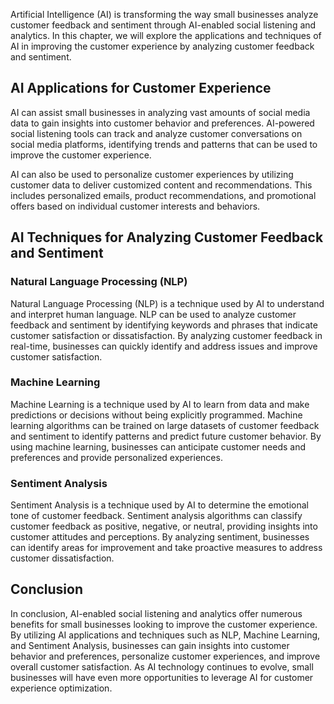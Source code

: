 
Artificial Intelligence (AI) is transforming the way small businesses analyze customer feedback and sentiment through AI-enabled social listening and analytics. In this chapter, we will explore the applications and techniques of AI in improving the customer experience by analyzing customer feedback and sentiment.

AI Applications for Customer Experience
---------------------------------------

AI can assist small businesses in analyzing vast amounts of social media data to gain insights into customer behavior and preferences. AI-powered social listening tools can track and analyze customer conversations on social media platforms, identifying trends and patterns that can be used to improve the customer experience.

AI can also be used to personalize customer experiences by utilizing customer data to deliver customized content and recommendations. This includes personalized emails, product recommendations, and promotional offers based on individual customer interests and behaviors.

AI Techniques for Analyzing Customer Feedback and Sentiment
-----------------------------------------------------------

### Natural Language Processing (NLP)

Natural Language Processing (NLP) is a technique used by AI to understand and interpret human language. NLP can be used to analyze customer feedback and sentiment by identifying keywords and phrases that indicate customer satisfaction or dissatisfaction. By analyzing customer feedback in real-time, businesses can quickly identify and address issues and improve customer satisfaction.

### Machine Learning

Machine Learning is a technique used by AI to learn from data and make predictions or decisions without being explicitly programmed. Machine learning algorithms can be trained on large datasets of customer feedback and sentiment to identify patterns and predict future customer behavior. By using machine learning, businesses can anticipate customer needs and preferences and provide personalized experiences.

### Sentiment Analysis

Sentiment Analysis is a technique used by AI to determine the emotional tone of customer feedback. Sentiment analysis algorithms can classify customer feedback as positive, negative, or neutral, providing insights into customer attitudes and perceptions. By analyzing sentiment, businesses can identify areas for improvement and take proactive measures to address customer dissatisfaction.

Conclusion
----------

In conclusion, AI-enabled social listening and analytics offer numerous benefits for small businesses looking to improve the customer experience. By utilizing AI applications and techniques such as NLP, Machine Learning, and Sentiment Analysis, businesses can gain insights into customer behavior and preferences, personalize customer experiences, and improve overall customer satisfaction. As AI technology continues to evolve, small businesses will have even more opportunities to leverage AI for customer experience optimization.
